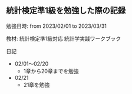 ## 統計検定準1級を勉強した際の記録

勉強日時: from 2023/02/01 to 2023/03/31

教材: 統計検定準1級対応 統計学実践ワークブック


 日記
 
 - 02/01〜02/20
	- 1章から20章までを勉強
- 02/21
	- 21章を勉強 